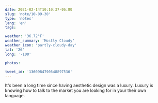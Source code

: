 ```yaml
---
date: 2021-02-14T10:10:37-06:00
slug: 'note/10-09-30'
type: 'notes'
lang: 'en'
tags:

weather: '36.72°F'
weather_summary: 'Mostly Cloudy'
weather_icon: 'partly-cloudy-day'
lat: '26'
long: '-100'

photos:

tweet_id: '1360984790648897536'
---
```

It's been a long time since having aesthetic design was a luxury. Luxury is knowing how to talk to the market you are looking for in your their own language.